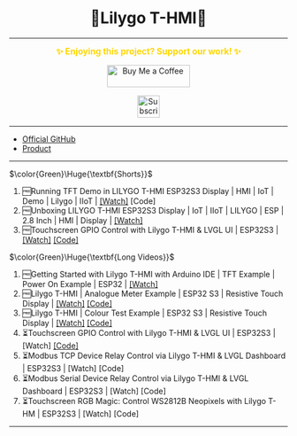 <h1 align = "center">🌟Lilygo T-HMI🌟</h1>

---
<p align="center">
  <span style="font-size: 1.1em; color: #FFD700; font-weight: bold;">✨ Enjoying this project? Support our work! ✨</span>
</p>

<p align="center" style="margin: 15px 0;">
  <a href="https://buymeacoffee.com/pylin" target="_blank">
    <img src="https://cdn.buymeacoffee.com/buttons/v2/default-yellow.png" alt="Buy Me a Coffee" style="height: 40px; width: 150px;">
  </a>
</p>

<p align="center" style="margin: 15px 0;">
  <a href="https://www.youtube.com/channel/UCKKhdFV0q8CV5vWUDfiDfTw" target="_blank">
    <img src="https://img.shields.io/badge/SUBSCRIBE%20ON%20YOUTUBE-FF0000?style=for-the-badge&logo=youtube&logoColor=white" alt="Subscribe on YouTube" style="height: 40px;">
  </a>
</p>


---

- [Official GitHub](https://github.com/Xinyuan-LilyGO/T-HMI)
- [Product](https://lilygo.cc/products/t-hmi)

---

$\color{Green}\Huge{\textbf{Shorts}}$

1. 🆓Running TFT Demo in LILYGO T-HMI ESP32S3 Display | HMI | IoT | Demo | Lilygo | IIoT | [[Watch]](https://youtube.com/shorts/9CcW0_vulEw) [Code]
2. 🆓Unboxing LILYGO T-HMI ESP32S3 Display | IoT | IIoT | LILYGO | ESP | 2.8 Inch | HMI | Display | [[Watch]](https://youtube.com/shorts/BKtSJceH6yc)
3. 🆓Touchscreen GPIO Control with Lilygo T-HMI & LVGL UI | ESP32S3 | [[Watch]](https://youtube.com/shorts/G9RggduKXN4) [[Code]](https://github.com/Xinyuan-LilyGO/T-HMI/tree/master/examples/t-hmi_led_control)

$\color{Green}\Huge{\textbf{Long Videos}}$

1. 🆓Getting Started with Lilygo T-HMI with Arduino IDE | TFT Example | Power On Example | ESP32 | [[Watch]](https://youtu.be/lspoB5OtbuI)
2. 🆓Lilygo T-HMI | Analogue Meter Example | ESP32 S3 | Resistive Touch Display | [[Watch]](https://youtu.be/BZeGNBP6ork) [[Code]](https://github.com/papercodeIN/Lilygo/tree/main/T-HMI/Examples/Analogue_Meter_Example)
3. 🆓Lilygo T-HMI | Colour Test Example | ESP32 S3 | Resistive Touch Display | [[Watch]](https://youtu.be/8henVYCI218) [[Code]](https://github.com/papercodeIN/Lilygo/tree/main/T-HMI/Examples/Colour_Test_Example)
4. ⏳️Touchscreen GPIO Control with Lilygo T-HMI & LVGL UI | ESP32S3 | [Watch] [[Code]](https://github.com/Xinyuan-LilyGO/T-HMI/tree/master/examples/t-hmi_led_control)
5. ⏳️Modbus TCP Device Relay Control via Lilygo T-HMI & LVGL Dashboard  | ESP32S3 | [Watch] [Code]
6. ⏳️Modbus Serial Device Relay Control via Lilygo T-HMI & LVGL Dashboard  | ESP32S3 | [Watch] [Code]
7. ⏳️Touchscreen RGB Magic: Control WS2812B Neopixels with Lilygo T-HM | ESP32S3 | [Watch] [Code]

---